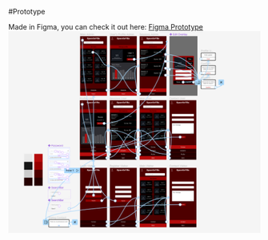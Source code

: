 #Prototype

Made in Figma, you can check it out here:
[Figma Prototype](https://www.figma.com/file/TbKJfVezfJDbIyvcsQOhlT/SpaceInVRs?node-id=0%3A1)
![Figma Prototype](images/Prototype.png)



